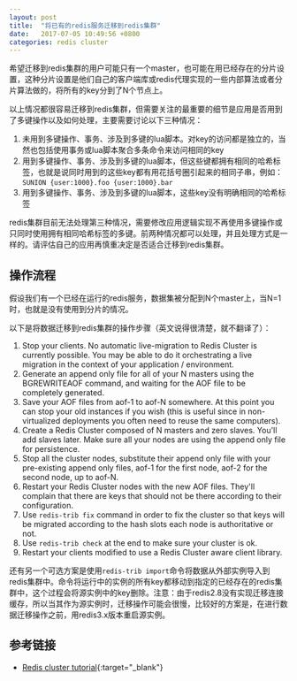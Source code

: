 ```yaml
---
layout: post
title:  "将已有的redis服务迁移到redis集群"
date:   2017-07-05 10:49:56 +0800
categories: redis cluster
---
```

希望迁移到redis集群的用户可能只有一个master，也可能在用已经存在的分片设置，这种分片设置是他们自己的客户端库或redis代理实现的一些内部算法或者分片算法做的，将所有的key分到了N个节点上。

以上情况都很容易迁移到redis集群，但需要关注的最重要的细节是应用是否用到了多键操作以及如何处理，主要需要讨论以下三种情况：

1. 未用到多键操作、事务、涉及到多键的lua脚本。对key的访问都是独立的，当然也包括使用事务或lua脚本聚合多条命令来访问相同的key
2. 用到多键操作、事务、涉及到多键的lua脚本，但这些键都拥有相同的哈希标签，也就是说同时用到的这些key都有用花括号圈引起来的相同子串，例如：`SUNION {user:1000}.foo {user:1000}.bar`
3. 用到多键操作、事务、涉及到多键的lua脚本，这些key没有明确相同的哈希标签

redis集群目前无法处理第三种情况，需要修改应用逻辑实现不再使用多键操作或只同时使用拥有相同哈希标签的多键。前两种情况都可以处理，并且处理方式是一样的。请评估自己的应用再慎重决定是否适合迁移到redis集群。

## 操作流程
假设我们有一个已经在运行的redis服务，数据集被分配到N个master上，当N=1时，也就是没有使用到分片的情况。

以下是将数据迁移到redis集群的操作步骤（英文说得很清楚，就不翻译了）：

1. Stop your clients. No automatic live-migration to Redis Cluster is currently possible. You may be able to do it orchestrating a live migration in the context of your application / environment.
2. Generate an append only file for all of your N masters using the BGREWRITEAOF command, and waiting for the AOF file to be completely generated.
3. Save your AOF files from aof-1 to aof-N somewhere. At this point you can stop your old instances if you wish (this is useful since in non-virtualized deployments you often need to reuse the same computers).
4. Create a Redis Cluster composed of N masters and zero slaves. You'll add slaves later. Make sure all your nodes are using the append only file for persistence.
5. Stop all the cluster nodes, substitute their append only file with your pre-existing append only files, aof-1 for the first node, aof-2 for the second node, up to aof-N.
6. Restart your Redis Cluster nodes with the new AOF files. They'll complain that there are keys that should not be there according to their configuration.
7. Use `redis-trib fix` command in order to fix the cluster so that keys will be migrated according to the hash slots each node is authoritative or not.
8. Use `redis-trib check` at the end to make sure your cluster is ok.
9. Restart your clients modified to use a Redis Cluster aware client library.

还有另一个可选方案是使用`redis-trib import`命令将数据从外部实例导入到redis集群中。命令将运行中的实例的所有key都移动到指定的已经存在的redis集群中，这个过程会将源实例中的key删除。注意：由于redis2.8没有实现迁移连接缓存，所以当其作为源实例时，迁移操作可能会很慢，比较好的方案是，在进行数据迁移操作之前，用redis3.x版本重启源实例。

## 参考链接
* [Redis cluster tutorial](https://redis.io/topics/cluster-tutorial){:target="_blank"}
